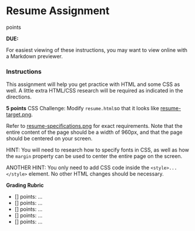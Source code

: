 # Resume Assignment

points

**DUE:** 

For easiest viewing of these instructions, you may want to view online with a Markdown previewer.

### Instructions

This assignment will help you get practice with HTML and some CSS as well.  A little extra HTML/CSS research will be required
as indicated in the directions.

**5 points** CSS Challenge: Modify `resume.html`so that it looks like [resume-target.png](resume-target.png).

Refer to [resume-specifications.png](resume-specifications.png) for exact requirements.  Note that the entire content of the page should be a width of 960px, and that the page should be centered on your screen.

HINT: You will need to research how to specify fonts in CSS, as well as how the `margin` property can be used to center the entire page on the screen.

ANOTHER HINT: You only need to add CSS code inside the `<style>...</style>` element. No other HTML changes should be necessary.

**Grading Rubric**

* [] points: ...
* [] points: ...
* [] points: ...
* [] points: ...
* [] points: ...

